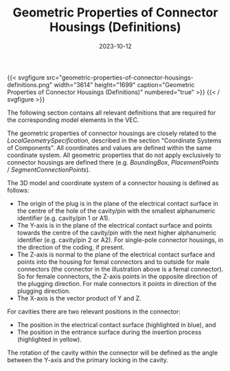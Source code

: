 ﻿---
title: Geometric Properties of Connector Housings (Definitions)
toc: false
type: specs
layout: diagram
date: "2023-10-12"
draft: false
specification: VEC
version: 2.1.0
documentType: "Recommendation"
elementType: Diagram
classes:
menu:
  VEC-2.1.0:    
    parent: component-characteristics
    identifier: component-characteristics/geometric-properties-of-connector-housings-definitions
    weight: 1005009 

# Prev/next pager order (if `docs_section_pager` enabled in `params.toml`)
weight: 1005009
---
{{< svgfigure src="geometric-properties-of-connector-housings-definitions.png" width="3614" height="1699" caption="Geometric Properties of Connector Housings (Definitions)" numbered="true" >}}
{{< / svgfigure >}}
<p> The following section contains all relevant definitions that are required for the corresponding model elements in the VEC.      </p>      <p> The geometric properties of connector housings are closely related to the <i>LocalGeometrySpecification</i>, described in the section &quot;Coordinate Systems of Components&quot;. All coordinates and values are defined within the same coordinate system. All geometric properties that do not apply exclusively to connector housings are defined there (e.g. <i>BoundingBox</i>, <i>PlacementPoints</i> /&#160;<i>SegmentConnectionPoints</i>).      </p>      <p> The 3D model and coordinate system of a connector housing is defined as follows:      </p>      <ul>       <li> The origin of the plug is in the plane of the electrical contact surface in the centre of the hole of the cavity/pin with the smallest alphanumeric identifier (e.g. cavity/pin 1 or A1).        </li>       <li> The Y-axis is in the plane of the electrical contact surface and points towards the centre of the cavity/pin with the next higher alphanumeric identifier (e.g. cavity/pin 2 or A2). For single-pole connector housings, in the direction of the coding, if present.        </li>       <li> The Z-axis is normal to the plane of the electrical contact surface and points into the housing for femal connectors and to outside for male connectors (the connector in the illustration above is a femal connector). So for female connectors, the Z-axis points in the opposite direction of the plugging direction. For male connectors it points in direction of the plugging direction.        </li>       <li> The X-axis is the vector product of Y&#160;and Z.        </li>     </ul>     <p> For cavities there are two relevant positions in the connector:      </p>      <ul>       <li> The position in the electrical contact surface (highlighted in blue), and        </li>       <li> The position in the entrance surface during the insertion process (highlighted in yellow).        </li>     </ul>     <p> The rotation of the cavity within the connector will be defined as the angle between the Y-axis and the primary locking in the cavity.      </p>      <p> &#160;      </p>      <p> &#160;      </p>      <p> &#160;      </p>      <p> &#160;      </p>